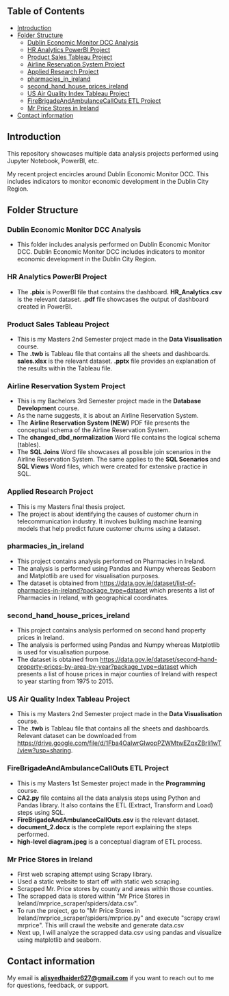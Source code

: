 ## Table of Contents
- [Introduction](#introduction)
- [Folder Structure](#folder_struct)
  - [Dublin Economic Monitor DCC Analysis](#dcc_analysis)
  - [HR Analytics PowerBI Project](#hr_analytics_proj)
  - [Product Sales Tableau Project](#prod_sales_tab_proj)
  - [Airline Reservation System Project](#airline_proj)
  - [Applied Research Project](#applied_research_proj)
  - [pharmacies_in_ireland](#pharmacies_in_ireland)
  - [second_hand_house_prices_ireland](#second_hand_house_prices_ireland)
  - [US Air Quality Index Tableau Project](#us_air_tab_proj)
  - [FireBrigadeAndAmbulanceCallOuts ETL Project](#etlproject)
  - [Mr Price Stores in Ireland](#mrpricewebscraping)
- [Contact information](#contact)

## Introduction <a name="introduction"></a>
This repository showcases multiple data analysis projects performed using Jupyter Notebook, PowerBI, etc. 

My recent project encircles around Dublin Economic Monitor DCC. This includes indicators to monitor economic development in the Dublin City Region. 

## Folder Structure <a name="folder_struct"></a>
### Dublin Economic Monitor DCC Analysis <a name="dcc_analysis"></a>
- This folder includes analysis performed on Dublin Economic Monitor DCC. Dublin Economic Monitor DCC includes indicators to monitor economic development in the Dublin City Region. 

### HR Analytics PowerBI Project <a name="hr_analytics_proj"></a>
- The **.pbix** is PowerBI file that contains the dashboard. **HR_Analytics.csv** is the relevant dataset. **.pdf** file showcases the output of dashboard created in PowerBI.

### Product Sales Tableau Project <a name="prod_sales_tab_proj"></a>
- This is my Masters 2nd Semester project made in the **Data Visualisation** course.
- The **.twb** is Tableau file that contains all the sheets and dashboards. **sales.xlsx** is the relevant dataset. **.pptx** file provides an explanation of the results within the Tableau file.
 
### Airline Reservation System Project <a name="airline_proj"></a>
- This is my Bachelors 3rd Semester project made in the **Database Development** course.
- As the name suggests, it is about an Airline Reservation System. 
- The **Airline Reservation System (NEW)** PDF file presents the conceptual schema of the Airline Reservation System.
- The **changed_dbd_normalization** Word file contains the logical schema (tables).
- The **SQL Joins** Word file showcases all possible join scenarios in the Airline Reservation System. The same applies to the **SQL Scenarios** and **SQL Views** Word files, which were created for extensive practice in SQL.

### Applied Research Project <a name="applied_research_proj"></a>
- This is my Masters final thesis project.
- The project is about identifying the causes of customer churn in telecommunication industry. It involves building machine learning models that help predict future customer churns using a dataset. 

### pharmacies_in_ireland <a name="pharmacies_in_ireland"></a>
- This project contains analysis performed on Pharmacies in Ireland.
- The analysis is performed using Pandas and Numpy whereas Seaborn and Matplotlib are used for visualisation purposes.
- The dataset is obtained from https://data.gov.ie/dataset/list-of-pharmacies-in-ireland?package_type=dataset which presents a list of Pharmacies in Ireland, with geographical coordinates.

### second_hand_house_prices_ireland <a name="second_hand_house_prices_ireland"></a>
- This project contains analysis performed on second hand property prices in Ireland.
- The analysis is performed using Pandas and Numpy whereas Matplotlib is used for visualisation purpose.
- The dataset is obtained from https://data.gov.ie/dataset/second-hand-property-prices-by-area-by-year?package_type=dataset which presents a list of house prices in major counties of Ireland with respect to year starting from 1975 to 2015.

### US Air Quality Index Tableau Project <a name="us_air_tab_proj"></a>
- This is my Masters 2nd Semester project made in the **Data Visualisation** course.
- The **.twb** is Tableau file that contains all the sheets and dashboards. Relevant dataset can be downloaded from https://drive.google.com/file/d/1Fba4OaIwrGIwopPZWMtwEZqxZBrli1wT/view?usp=sharing.

### FireBrigadeAndAmbulanceCallOuts ETL Project <a name="etlproject"></a>
- This is my Masters 1st Semester project made in the **Programming** course.
- **CA2.py** file contains all the data analysis steps using Python and Pandas library. It also contains the ETL (Extract, Transform and Load) steps using SQL.
- **FireBrigadeAndAmbulanceCallOuts.csv** is the relevant dataset.
- **document_2.docx** is the complete report explaining the steps performed.
- **high-level diagram.jpeg** is a conceptual diagram of ETL process.

### Mr Price Stores in Ireland <a name="mrpricewebscraping"></a>
- First web scraping attempt using Scrapy library.
- Used a static website to start off with static web scraping.
- Scrapped Mr. Price stores by county and areas within those counties.
- The scrapped data is stored within "Mr Price Stores in Ireland/mrprice_scraper/spiders/data.csv".
- To run the project, go to "Mr Price Stores in Ireland/mrprice_scraper/spiders/mrprice.py" and execute "scrapy crawl mrprice". This will crawl the website and generate data.csv
- Next up, I will analyze the scrapped data.csv using pandas and visualize using matplotlib and seaborn.

## Contact information <a name="contact"></a>
My email is **alisyedhaider627@gmail.com** if you want to reach out to me for questions, feedback, or support.
